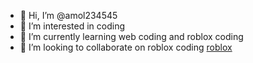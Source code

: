 - 👋 Hi, I’m @amol234545
- 👀 I’m interested in coding
- 🌱 I’m currently learning web coding and roblox coding 
- 💞️ I’m looking to collaborate on roblox coding
[roblox](https://web.roblox.com/users/1961739630/profile)
